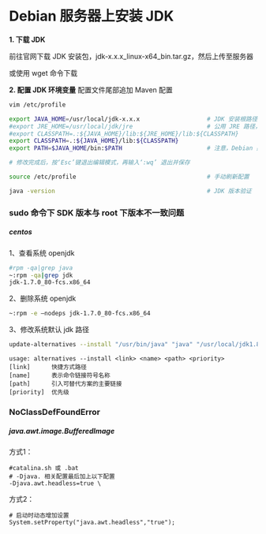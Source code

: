 # Debian 服务器上安装 JDK


**1. 下载 JDK**

前往官网下载 JDK 安装包，jdk-x.x.x_linux-x64_bin.tar.gz，然后上传至服务器

或使用 wget 命令下载

**2. 配置 JDK 环境变量**
配置文件尾部追加 Maven 配置
```bash
vim /etc/profile

export JAVA_HOME=/usr/local/jdk-x.x.x                   # JDK 安装根路径
#export JRE_HOME=/usr/local/jdk/jre                     # 公用 JRE 路径，注意，JDK10 版本后 jre 需单独下载
#export CLASSPATH=.:${JAVA_HOME}/lib:${JRE_HOME}/lib:${CLASSPATH}
export CLASSPATH=.:${JAVA_HOME}/lib:${CLASSPATH}
export PATH=$JAVA_HOME/bin:$PATH                        # 注意，Debian 系统一般自带 JDK，将 JAVA_HOME 放在前面，才能识别到自己安装的版本，放在后面以先识别的是系统自带版本

# 修改完成后，按‘Esc’键退出编辑模式，再输入‘:wq’ 退出并保存

source /etc/profile                                     # 手动刷新配置

java -version                                           # JDK 版本验证
```


### sudo 命令下 SDK 版本与 root 下版本不一致问题
##### centos
1、查看系统 openjdk
```bash
#rpm -qa|grep java
~:rpm -qa|grep jdk
jdk-1.7.0_80-fcs.x86_64
```
2、删除系统 openjdk
```bash
~:rpm -e —nodeps jdk-1.7.0_80-fcs.x86_64
```

3、修改系统默认 jdk 路径
```bash
update-alternatives --install "/usr/bin/java" "java" "/usr/local/jdk1.8.0_131/jre/bin/java" 1
```
```
usage: alternatives --install <link> <name> <path> <priority>
[link]      快捷方式路径
[name]      表示命令链接符号名称
[path]      引入可替代方案的主要链接
[priority]  优先级
```

### NoClassDefFoundError

##### java.awt.image.BufferedImage
方式1：
```
#catalina.sh 或 .bat
# -Djava. 相关配置最后加上以下配置
-Djava.awt.headless=true \
```
方式2：
```
# 启动时动态增加设置
System.setProperty("java.awt.headless","true");
```
